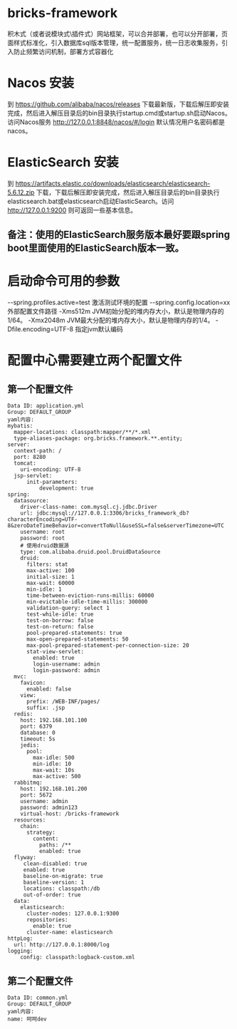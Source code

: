 # bricks-framework
积木式（或者说模块式\插件式）网站框架，可以合并部署，也可以分开部署，页面样式标准化，引入数据库sql版本管理，统一配置服务，统一日志收集服务，引入防止频繁访问机制，部署方式容器化

# Nacos 安装
到 https://github.com/alibaba/nacos/releases 下载最新版，下载后解压即安装完成，然后进入解压目录后的bin目录执行startup.cmd或startup.sh启动Nacos。访问Nacos服务 http://127.0.0.1:8848/nacos/#/login 默认情况用户名密码都是nacos。

# ElasticSearch 安装
到 https://artifacts.elastic.co/downloads/elasticsearch/elasticsearch-5.6.12.zip 下载，下载后解压即安装完成，然后进入解压目录后的bin目录执行elasticsearch.bat或elasticsearch启动ElasticSearch。访问 http://127.0.0.1:9200 则可返回一些基本信息。
## 备注：使用的ElasticSearch服务版本最好要跟spring boot里面使用的ElasticSearch版本一致。

# 启动命令可用的参数
--spring.profiles.active=test 激活测试环境的配置
--spring.config.location=xx 外部配置文件路径
-Xms512m JVM初始分配的堆内存大小，默认是物理内存的1/64。
-Xmx2048m JVM最大分配的堆内存大小，默认是物理内存的1/4。
-Dfile.encoding=UTF-8 指定jvm默认编码

# 配置中心需要建立两个配置文件
## 第一个配置文件
```
Data ID: application.yml 
Group: DEFAULT_GROUP
yaml内容:
mybatis:
  mapper-locations: classpath:mapper/**/*.xml
  type-aliases-package: org.bricks.framework.**.entity;
server:
  context-path: /
  port: 8280
  tomcat:
    uri-encoding: UTF-8
  jsp-servlet:
      init-parameters:
          development: true
spring:
  datasource:
    driver-class-name: com.mysql.cj.jdbc.Driver
    url: jdbc:mysql://127.0.0.1:3306/bricks_framework_db?characterEncoding=UTF-8&zeroDateTimeBehavior=convertToNull&useSSL=false&serverTimezone=UTC
    username: root
    password: root
    # 使用druid数据源
    type: com.alibaba.druid.pool.DruidDataSource
    druid:
      filters: stat
      max-active: 100
      initial-size: 1
      max-wait: 60000
      min-idle: 1
      time-between-eviction-runs-millis: 60000
      min-evictable-idle-time-millis: 300000
      validation-query: select 1
      test-while-idle: true
      test-on-borrow: false
      test-on-return: false
      pool-prepared-statements: true
      max-open-prepared-statements: 50
      max-pool-prepared-statement-per-connection-size: 20
      stat-view-servlet:
        enabled: true
        login-username: admin
        login-password: admin
  mvc:
    favicon:
      enabled: false
    view:
      prefix: /WEB-INF/pages/
      suffix: .jsp
  redis: 
    host: 192.168.101.100
    port: 6379
    database: 0
    timeout: 5s
    jedis:
      pool:
        max-idle: 500
        min-idle: 10
        max-wait: 10s
        max-active: 500
  rabbitmq:
    host: 192.168.101.200
    port: 5672
    username: admin
    password: admin123
    virtual-host: /bricks-framework
  resources:
    chain:
      strategy:
        content:
          paths: /**
          enabled: true
  flyway: 
     clean-disabled: true 
     enabled: true
     baseline-on-migrate: true
     baseline-version: 1
     locations: classpath:/db
     out-of-order: true
  data:
    elasticsearch:
      cluster-nodes: 127.0.0.1:9300
      repositories:
        enable: true
      cluster-name: elasticsearch
httpLog:
  url: http://127.0.0.1:8000/log
logging:
    config: classpath:logback-custom.xml
```


## 第二个配置文件
```
Data ID: common.yml
Group: DEFAULT_GROUP
yaml内容:
name: 呵呵dev
```